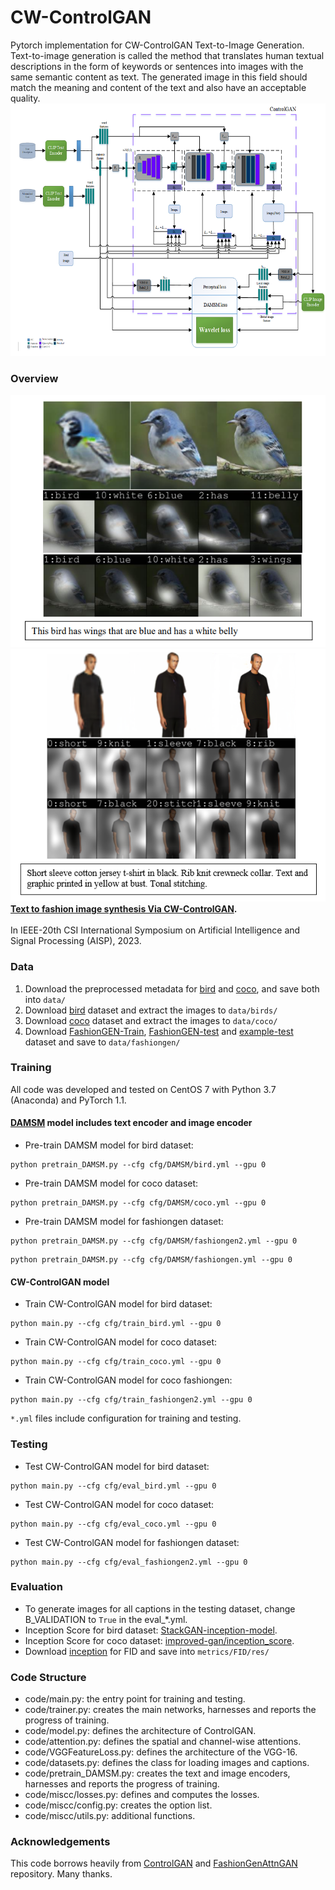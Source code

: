# CW-ControlGAN
Pytorch implementation for CW-ControlGAN Text-to-Image Generation. Text-to-image generation is called the method that translates human textual descriptions in the form of keywords or sentences into images with the same semantic content as text. The generated image in this field should match the meaning and content of the text and also have an acceptable quality.
<img src="archi.PNG" width="900px" height="404px"/>

### Overview
<img src="bird.PNG" width="900px" height="404px"/><img src="fashiongen.PNG" width="900px" height="404px"/>
**[Text to fashion image synthesis Via CW-ControlGAN](https://papers.nips.cc/paper/8480-controllable-text-to-image-generation.pdf).**  
<br> In IEEE-20th CSI International Symposium on Artificial Intelligence and Signal Processing (AISP), 2023. <br>

### Data
1. Download the preprocessed metadata for [bird](https://drive.google.com/file/d/1MIpa-zWbvoY8e8YhvT4rYBNE6S_gkQMJ/view?usp=sharing) and [coco](https://drive.google.com/file/d/1GOEl9lxgSsWUWOXkZZrch08GgPADze7U/view?usp=sharing), and save both into `data/`
2. Download [bird](http://www.vision.caltech.edu/visipedia/CUB-200-2011.html) dataset and extract the images to `data/birds/`
3. Download [coco](http://cocodataset.org/#download) dataset and extract the images to `data/coco/`
4. Download [FashionGEN-Train](https://drive.google.com/file/d/1KqhVoDbPxRlVgcr8E3qgP3j0tN8fmxeu/view?usp=sharing), [FashionGEN-test](https://drive.google.com/file/d/1dqWVKyKQqRF81Nrl7_LheVDNVaGNgTEA/view?usp=sharing) and [example-test](https://drive.google.com/drive/folders/16h4kFSQ1IXi1bIIpM3ArdjaYDHSCdET2?usp=sharing) dataset and save to `data/fashiongen/`
   
### Training
All code was developed and tested on CentOS 7 with Python 3.7 (Anaconda) and PyTorch 1.1.

#### [DAMSM](https://github.com/taoxugit/AttnGAN) model includes text encoder and image encoder
- Pre-train DAMSM model for bird dataset:
```
python pretrain_DAMSM.py --cfg cfg/DAMSM/bird.yml --gpu 0
```
- Pre-train DAMSM model for coco dataset: 
```
python pretrain_DAMSM.py --cfg cfg/DAMSM/coco.yml --gpu 0
```
- Pre-train DAMSM model for fashiongen dataset: 
```
python pretrain_DAMSM.py --cfg cfg/DAMSM/fashiongen2.yml --gpu 0
```
```
python pretrain_DAMSM.py --cfg cfg/DAMSM/fashiongen.yml --gpu 0
```
#### CW-ControlGAN model 
- Train CW-ControlGAN model for bird dataset:
```
python main.py --cfg cfg/train_bird.yml --gpu 0
```
- Train CW-ControlGAN model for coco dataset: 
```
python main.py --cfg cfg/train_coco.yml --gpu 0
```
- Train CW-ControlGAN model for coco fashiongen: 
```
python main.py --cfg cfg/train_fashiongen2.yml --gpu 0
```

`*.yml` files include configuration for training and testing.

### Testing
- Test CW-ControlGAN model for bird dataset:
```
python main.py --cfg cfg/eval_bird.yml --gpu 0
```
- Test CW-ControlGAN model for coco dataset: 
```
python main.py --cfg cfg/eval_coco.yml --gpu 0
```
- Test CW-ControlGAN model for fashiongen dataset: 
```
python main.py --cfg cfg/eval_fashiongen2.yml --gpu 0
```

### Evaluation
- To generate images for all captions in the testing dataset, change B_VALIDATION to `True` in the eval_*.yml. 
- Inception Score for bird dataset: [StackGAN-inception-model](https://drive.google.com/file/d/1dB40D7HbrqD6oSEWMAWfVB7vx27PBi7d/view?usp=drive_link).
- Inception Score for coco dataset: [improved-gan/inception_score](https://github.com/openai/improved-gan/tree/master/inception_score).
- Download [inception](https://drive.google.com/file/d/1A0Ib86vVMcd2hflTuc8jisDFxrGTWo5A/view?usp=drive_link) for FID and save into `metrics/FID/res/`


### Code Structure
- code/main.py: the entry point for training and testing.
- code/trainer.py: creates the main networks, harnesses and reports the progress of training.
- code/model.py: defines the architecture of ControlGAN.
- code/attention.py: defines the spatial and channel-wise attentions.
- code/VGGFeatureLoss.py: defines the architecture of the VGG-16.
- code/datasets.py: defines the class for loading images and captions.
- code/pretrain_DAMSM.py: creates the text and image encoders, harnesses and reports the progress of training. 
- code/miscc/losses.py: defines and computes the losses.
- code/miscc/config.py: creates the option list.
- code/miscc/utils.py: additional functions.

### Acknowledgements
This code borrows heavily from [ControlGAN](https://github.com/mrlibw/ControlGAN) and [FashionGenAttnGAN](https://github.com/menardai/FashionGenAttnGAN) repository. Many thanks.

